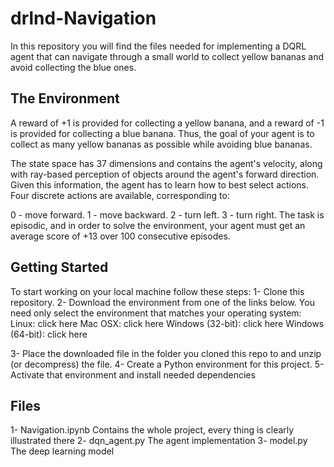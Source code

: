 # drlnd-Navigation
In this repository you will find the files needed for implementing a DQRL agent that can navigate through a small world to collect yellow bananas and avoid collecting the blue ones. 

## The Environment
A reward of +1 is provided for collecting a yellow banana, and a reward of -1 is provided for collecting a blue banana. Thus, the goal of your agent is to collect as many yellow bananas as possible while avoiding blue bananas.

The state space has 37 dimensions and contains the agent's velocity, along with ray-based perception of objects around the agent's forward direction. Given this information, the agent has to learn how to best select actions. Four discrete actions are available, corresponding to:

0 - move forward.
1 - move backward.
2 - turn left.
3 - turn right.
The task is episodic, and in order to solve the environment, your agent must get an average score of +13 over 100 consecutive episodes.

## Getting Started
To start working on your local machine follow these steps:
1- Clone this repository.
2- Download the environment from one of the links below. You need only select the environment that matches your operating system:
  Linux: click here
  Mac OSX: click here
  Windows (32-bit): click here
  Windows (64-bit): click here

3- Place the downloaded file in the folder you cloned this repo to and unzip (or decompress) the file.
4- Create a Python environment for this project. 
5-Activate that environment and install needed dependencies

  
## Files
1- Navigation.ipynb 
  Contains the whole project, every thing is clearly illustrated there
2- dqn_agent.py
  The agent implementation
3- model.py
  The deep learning model
